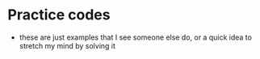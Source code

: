 # Practice codes

- these are just examples that I see someone else do, or a quick idea to stretch my mind by solving it
